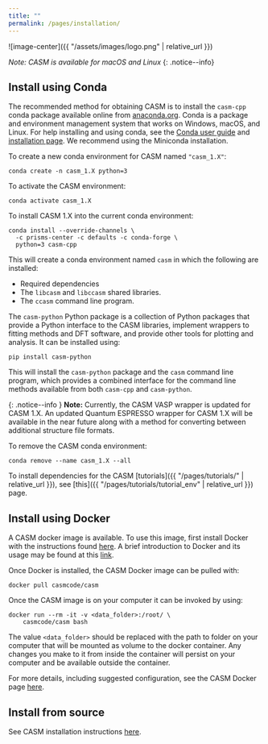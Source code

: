 ```yaml
---
title: ""
permalink: /pages/installation/
---
```


![image-center]({{ "/assets/images/logo.png" | relative_url }})


_Note: CASM is available for macOS and Linux_
{: .notice--info}

## Install using Conda

The recommended method for obtaining CASM is to install the ``casm-cpp`` conda package available online from [anaconda.org](https://anaconda.org/prisms-center). Conda is a package and environment management system that works on Windows, macOS, and Linux. For help installing and using conda, see the [Conda user guide](https://docs.conda.io/projects/conda/en/latest/user-guide/index.html) and [installation page](https://docs.conda.io/projects/conda/en/latest/user-guide/install/index.html). We recommend using the Miniconda installation.

To create a new conda environment for CASM named `"casm_1.X"`:

    conda create -n casm_1.X python=3

To activate the CASM environment:

    conda activate casm_1.X

To install CASM 1.X into the current conda environment:

    conda install --override-channels \
      -c prisms-center -c defaults -c conda-forge \
      python=3 casm-cpp

This will create a conda environment named `casm` in which the following are installed:

- Required dependencies
- The `libcasm` and `libccasm` shared libraries.
- The ``ccasm`` command line program.

The ``casm-python`` Python package is a collection of Python packages that provide a Python interface to the CASM libraries, implement wrappers to fitting methods and DFT software, and provide other tools for plotting and analysis. It can be installed using:

    pip install casm-python

This will install the `casm-python` package and the `casm` command line program, which provides a combined interface for the command line methods available from both `casm-cpp` and `casm-python`.

{: .notice--info }
**Note:** Currently, the CASM VASP wrapper is updated for CASM 1.X. An updated Quantum ESPRESSO wrapper for CASM 1.X will be available in the near future along with a method for converting between additional structure file formats.

To remove the CASM conda environment:

    conda remove --name casm_1.X --all

To install dependencies for the CASM [tutorials]({{ "/pages/tutorials/" | relative_url }}), see [this]({{ "/pages/tutorials/tutorial_env" | relative_url }}) page.

## Install using Docker

A CASM docker image is available. To use this image, first install Docker with the instructions found [here](https://docs.docker.com/engine/install/). A brief introduction to Docker and its usage may be found at this [link](https://docs.docker.com/get-started/overview/).

Once Docker is installed, the CASM Docker image can be pulled with:

    docker pull casmcode/casm

Once the CASM image is on your computer it can be invoked by using:

    docker run --rm -it -v <data_folder>:/root/ \
        casmcode/casm bash

The value `<data_folder>` should be replaced with the path to folder on your computer that will be mounted as volume to the docker container. Any changes you make to it from inside the container will persist on your computer and be available outside the container.

For more details, including suggested configuration, see the CASM Docker page [here](https://hub.docker.com/r/casmcode/casm-base).

## Install from source

See CASM installation instructions [here](https://github.com/prisms-center/CASMcode/blob/1.X/INSTALL.md).
